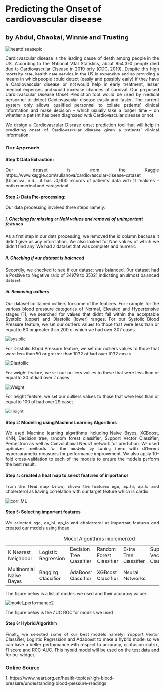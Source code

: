 <h1>Predicting the Onset of cardiovascular disease</h1>
<h2>by Abdul, Chaokai, Winnie and Trusting</h2>

![heartdiseasepic](https://user-images.githubusercontent.com/55979883/101299304-bd79db00-37ff-11eb-837f-2b42b7b4d399.jpeg)

<p align="justify">Cardiovascular disease is the leading cause of death among people in the US. According to the National Vital Statistics, about 854,390 people died due to Cardiovascular Disease in 2019 only (CDC, 2019). Despite this high mortality rate, health care service in the US is expensive and so providing a means in which people could detect (easily and possibly early) if they have a Cardiovascular disease or not would help in early treatment, lesser medical expenses and would increase chances of survival. Our proposed Cardiovascular Disease Onset Prediction tool would be used by medical personnel to detect Cardiovascular disease easily and faster. The current system only allows qualified personnel to collate patients’ clinical information and make decision – which usually take a longer time – on whether a patient has been diagnosed with Cardiovascular disease or not.</p>

<p align="justify">We design a Cardiovascular Disease onset prediction​ tool that will help in predicting onset of Cardiovascular disease given a patients’ clinical information. </p>

<h3>Our Approach</h3>
<h4>Step 1: Data Extraction:</h4>
<p align="justify">Our dataset is from the Kaggle https://www.kaggle.com/sulianova/cardiovascular-disease-dataset (Ulianova, n.d.). it has 70,000 records of patients’ data with 11 features –both numerical and categorical.</p>

<h4> Step 2: Data Pre-processing: </h4>
<p align="justify"> Our data processing involved three steps namely:</p>

<h5>i. Checking for missing or NaN values and removal of unimportant features</h5>
<p align="justify">As a first step in our data processing, we removed the id column because it didn't give us any information. We also looked for Nan values of which we didn't find any. We had a dataset that was complete and numeric</p>

<h5>ii. Checking if our dataset is balanced</h5>
<p align="justify">Secondly, we checked to see if our dataset was balanced. Our dataset had a Positive to Negative ratio of 34979 to 35021 indicating an almost balanced dataset. </p>
  
<h5>iii. Removing outliers</h5>
<p align="justify"> Our dataset contained outliers for some of the features. For example, for the various blood pressure categories of Normal, Elevated and Hypertensive stages [1], we searched for values that didnt fall within the acceptable  Systolic (upper) and Diastolic (lower) ranges. For our Systolic Blood Pressure feature, we set our outliers values to those that were less than or equal to 80 or greater than 200 of which we had over 307 cases.</p>

![systolic](https://user-images.githubusercontent.com/55979883/101304835-30d71900-380f-11eb-88e5-f2b16052c61c.png)

<p align="justify">For Diastolic Blood Pressure feature, we set our outliers values to those that were less than 50 or greater than 1032 of had over 1032 cases.</p>

![Diastollic](https://user-images.githubusercontent.com/55979883/101304808-2288fd00-380f-11eb-9448-649991590ff4.png)

<p align="justify">For weight feature, we set our outliers values to those that were less than or equal to 30 of had over 7 cases</p>

![Weight](https://user-images.githubusercontent.com/55979883/101305205-22d5c800-3810-11eb-88b0-46836c651faa.png)

<p align="justify">For height feature, we set our outliers values to those that were less than or equal to 100 of had over 29 cases.</p>

![Height](https://user-images.githubusercontent.com/55979883/101305046-b22eab80-380f-11eb-81d7-b81f6ca0580e.png)


<h4>Step 3: Modelling using Machine Learning Algorithms</h4>
<p align="justify">We used Machine learning algorithms including Naive Bayes, XGBoost, KNN, Decision tree, random forest classifier, Support Vector Classifier, Perceptron as well as Convolutional Neural network for prediction. We used optimizer methods for the models by tuning them with different hyperparameter measures for performance improvement. We also apply 10-fold cross-validation to each of the models to ensure the models perform the best result.</p>

<h4>Step 4: created a heat map to select features of importance</h4>
<p align="justify">From the Heat map below, shows the features age, ap_hi, ap_lo and cholesterol as having correlation with our target feature which is cardio</p>

![corr_ML](https://user-images.githubusercontent.com/55979883/101564433-2d6f9900-3999-11eb-9f5f-e26e338609c0.png)


<h4>Step 5: Selecting important features</h4>
<p align="justify">We selected age, ap_hi, ap_lo and cholesterol as important features and created our models using those</p>

<table style="width:100%">
  <caption>Model Algorithms implemented</caption>
  <tr>
    <td>K Nearest Neighbour</td>
    <td>Logistic Regression</td>
    <td>Decision Tree Classifier</td>
    <td>Random Forest Classifier</td>
    <td>Extra Tree Classifier</td>
    <td>Support Vector Classifier</td>
    <td>Naive Bayes</td>
  </tr>
  <tr>
    <td>Multinomial Naive Bayes</td>
    <td>Bagging Classifier</td>
    <td>AdaBoost Classifier</td>
    <td>XGBoost Classifier</td>
    <td>Neural Networks</td>  
  </tr>
</table>

<p align="justify">The figure below is a list of models we used and their accuracy values</p>

![model_performance2](https://user-images.githubusercontent.com/55979883/101528076-cd5b0180-395c-11eb-9b49-12a6cbb1fdee.png)

<p align="justify">The figure below is the AUC ROC for models we used</p>

<!--![prediction_result](https://user-images.githubusercontent.com/55979883/101528002-b9170480-395c-11eb-83cd-0fbd58bc048d.png) -->


<h4>Step 6: Hybrid Algorithm</h4>
<p align="justify">Finally, we selected some of our best models namely; Support Vextor Classifier, Logistic Regression and Adaboost to make a hybrid model so we can have a better performance with respect to accuracy, confusion matrix, f1 score and ROC-AUC. This hybrid model will be used on the test data and for our widget.</p>


<h3>Online Source</h3>
<p> 1. https://www.heart.org/en/health-topics/high-blood-pressure/understanding-blood-pressure-readings </p>
